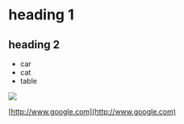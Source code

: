 # heading 1
## heading 2  

* car
* cat
* table  

![](/hugo/admin/img/metala2.jpg)    

[http://www.google.com](http://www.google.com)
